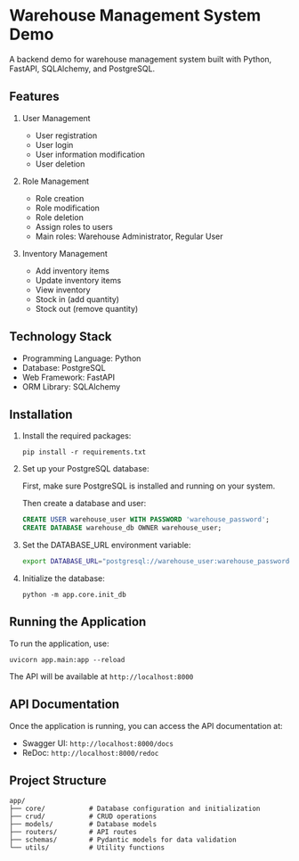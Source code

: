 # Warehouse Management System Demo

A backend demo for warehouse management system built with Python, FastAPI, SQLAlchemy, and PostgreSQL.

## Features

1. User Management
   - User registration
   - User login
   - User information modification
   - User deletion

2. Role Management
   - Role creation
   - Role modification
   - Role deletion
   - Assign roles to users
   - Main roles: Warehouse Administrator, Regular User

3. Inventory Management
   - Add inventory items
   - Update inventory items
   - View inventory
   - Stock in (add quantity)
   - Stock out (remove quantity)

## Technology Stack

- Programming Language: Python
- Database: PostgreSQL
- Web Framework: FastAPI
- ORM Library: SQLAlchemy

## Installation

1. Install the required packages:
   ```
   pip install -r requirements.txt
   ```

2. Set up your PostgreSQL database:

   First, make sure PostgreSQL is installed and running on your system.
   
   Then create a database and user:
   ```sql
   CREATE USER warehouse_user WITH PASSWORD 'warehouse_password';
   CREATE DATABASE warehouse_db OWNER warehouse_user;
   ```

3. Set the DATABASE_URL environment variable:
   ```bash
   export DATABASE_URL="postgresql://warehouse_user:warehouse_password@localhost:5432/warehouse_db"
   ```

4. Initialize the database:
   ```
   python -m app.core.init_db
   ```

## Running the Application

To run the application, use:
```
uvicorn app.main:app --reload
```

The API will be available at `http://localhost:8000`

## API Documentation

Once the application is running, you can access the API documentation at:
- Swagger UI: `http://localhost:8000/docs`
- ReDoc: `http://localhost:8000/redoc`

## Project Structure

```
app/
├── core/           # Database configuration and initialization
├── crud/           # CRUD operations
├── models/         # Database models
├── routers/        # API routes
├── schemas/        # Pydantic models for data validation
└── utils/          # Utility functions
```
